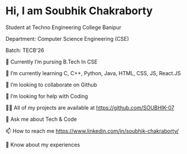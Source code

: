 <!DOCTYPE html>
<html lang="en">
<head>
    <meta charset="UTF-8">
    <meta name="viewport" content="width=device-width, initial-scale=1.0">
    <title>Soubhik Chakraborty</title>
    <link rel="stylesheet" href="styles.css">
</head>
<body>
    <div class="container">
        <h1>Hi, I am Soubhik Chakraborty</h1>
        <p>Student at Techno Engineering College Banipur</p>
        <p>Department: Computer Science Engineering (CSE)</p>
        <p>Batch: TECB'26</p>
    </div>
</body>
</html>








🔭 Currently I’m pursing B.Tech In CSE

🌱 I’m currently learning C, C++, Python, Java, HTML, CSS, JS, React.JS

👯 I’m looking to collaborate on Github

🤝 I’m looking for help with Coding

👨‍💻 All of my projects are available at https://github.com/SOUBHIK-07

💬 Ask me about Tech & Code

📫 How to reach me https://www.linkedin.com/in/soubhik-chakraborty/

📄 Know about my experiences  



<!---
SOUBHIK-07/SOUBHIK-07 is a ✨ special ✨ repository because its `README.md` (this file) appears on your GitHub profile.
You can click the Preview link to take a look at your changes.
--->
